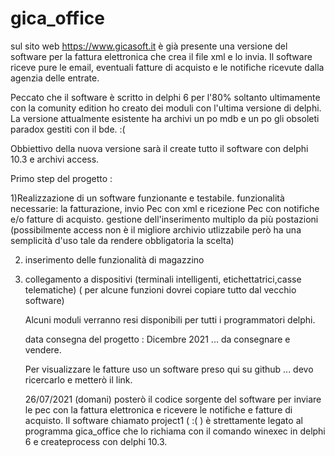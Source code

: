 # gica_office

sul sito web https://www.gicasoft.it è già presente una versione del software per la fattura elettronica che crea il file xml e lo invia. Il software riceve pure le email, eventuali fatture di acquisto e le notifiche ricevute dalla agenzia delle entrate.

Peccato che il software è scritto in delphi 6 per l'80% soltanto ultimamente con la comunity edition ho creato dei moduli con l'ultima versione di delphi.
La versione attualmente esistente ha archivi un po mdb e un po gli obsoleti paradox gestiti con il bde. :(

Obbiettivo della nuova versione sarà il create tutto il software con delphi 10.3 e archivi access.

Primo step del progetto :

1)Realizzazione di un software funzionante e testabile. 
  funzionalità necessarie:
  la fatturazione, invio Pec con xml e ricezione Pec con notifiche e/o fatture di acquisto.
  gestione dell'inserimento multiplo da più postazioni
  (possibilmente access non è il migliore archivio utlizzabile però ha una semplicità d'uso tale da rendere obbligatoria la scelta)
  
  2) inserimento delle funzionalità di magazzino 
  3) collegamento a dispositivi (terminali intelligenti, etichettatrici,casse telematiche)
     ( per alcune funzioni dovrei copiare tutto dal vecchio software)
     
     
     Alcuni moduli verranno resi disponibili per tutti i programmatori delphi.
     
     
     data consegna del progetto : Dicembre 2021 ... da consegnare e vendere.
     
     Per visualizzare le fatture uso un software preso qui su github ... devo ricercarlo e metterò il link.
     
     26/07/2021 (domani) posterò il codice sorgente del software per inviare le pec con la fattura elettronica e ricevere le notifiche e fatture di acquisto. Il software chiamato project1 ( :( ) è strettamente legato al programma gica_office che lo richiama con il comando winexec in delphi 6 e createprocess con delphi 10.3.
     
     
     
     
